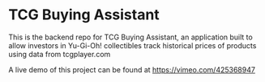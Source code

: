 # TCG Buying Assistant 

This is the backend repo for TCG Buying Assistant, an application built to allow investors in Yu-Gi-Oh! collectibles track historical prices of products using data from tcgplayer.com

A live demo of this project can be found at https://vimeo.com/425368947
